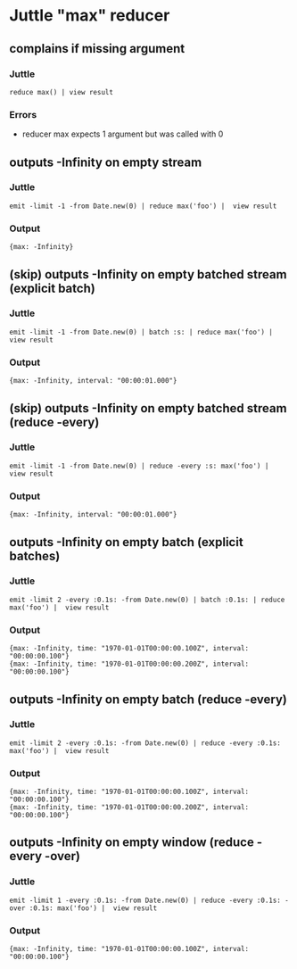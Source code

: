 # Juttle "max" reducer

## complains if missing argument

### Juttle

    reduce max() | view result

### Errors

   * reducer max expects 1 argument but was called with 0

## outputs -Infinity on empty stream

### Juttle

    emit -limit -1 -from Date.new(0) | reduce max('foo') |  view result

### Output
    {max: -Infinity}


## (skip) outputs -Infinity on empty batched stream (explicit batch)

### Juttle

    emit -limit -1 -from Date.new(0) | batch :s: | reduce max('foo') |  view result

### Output
    {max: -Infinity, interval: "00:00:01.000"}


## (skip) outputs -Infinity on empty batched stream  (reduce -every)

### Juttle

    emit -limit -1 -from Date.new(0) | reduce -every :s: max('foo') |  view result

### Output
    {max: -Infinity, interval: "00:00:01.000"}


## outputs -Infinity on empty batch (explicit batches)

### Juttle

    emit -limit 2 -every :0.1s: -from Date.new(0) | batch :0.1s: | reduce max('foo') |  view result

### Output
    {max: -Infinity, time: "1970-01-01T00:00:00.100Z", interval: "00:00:00.100"}
    {max: -Infinity, time: "1970-01-01T00:00:00.200Z", interval: "00:00:00.100"}


## outputs -Infinity on empty batch (reduce -every)

### Juttle

    emit -limit 2 -every :0.1s: -from Date.new(0) | reduce -every :0.1s: max('foo') |  view result

### Output
    {max: -Infinity, time: "1970-01-01T00:00:00.100Z", interval: "00:00:00.100"}
    {max: -Infinity, time: "1970-01-01T00:00:00.200Z", interval: "00:00:00.100"}


## outputs -Infinity on empty window (reduce -every -over)

### Juttle

    emit -limit 1 -every :0.1s: -from Date.new(0) | reduce -every :0.1s: -over :0.1s: max('foo') |  view result

### Output
    {max: -Infinity, time: "1970-01-01T00:00:00.100Z", interval: "00:00:00.100"}
